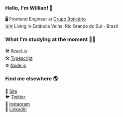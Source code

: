 ### Hello, I'm Willian! 👋

🖥 Frontend Engineer at [Grupo Boticário](https://www.grupoboticario.com.br/) <br>
🇧🇷 Living in Estância Velha, Rio Grande do Sul - Brazil

### What I'm studying at the moment 👨‍💻

🛠 [React.js](reactjs.org) <br>
🛠 [Typescript](https://www.typescriptlang.org/) <br>
⚙ [Node.js](https://nodejs.org/en/) <br>

### Find me elsewhere 🌎

🚀 [Site](https://wschenkel.com) <br>
🐦 [Twitter](https://twitter.com/wschenkel_) <br>
📸 [Instagram](https://instagram.com/willian.schenkel) <br>
💼 [LinkedIn](https://www.linkedin.com/in/willian-schenkel) <br>
